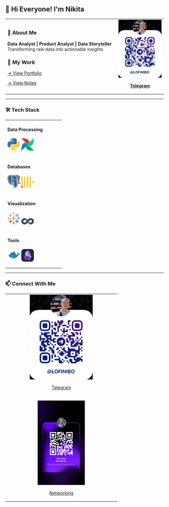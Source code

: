 ## 👋 Hi Everyone! I'm Nikita

<table>
  <tr>
    <td width="70%">

### 📌 About Me  
**Data Analyst | Product Analyst | Data Storyteller**  
Transforming raw data into actionable insights  

### 🚀 My Work  
[→ View Portfolio ](https://nikitaboyarkin.github.io/Personal_Projects.github.io/)  

[→ View Notes](https://nikitaboyarkin.github.io/digital_garden/)  

  </td>
    <td width="60%" align="center">
<a href="https://t.me/lofinibo" target="Telegram">
<img src="assets/telegrem_qr_code.JPG" width="200" alt="Telegram QR">  

**Telegram**

  </td>
  </tr>
</table>

---

### 🛠 Tech Stack
<table>
  <tr>
    <td width="70%">
    
#### Data Processing
<p>
  <img src="assets/python-icon.svg" width="40" title="Python" alt="Python">
  <img src="assets/apache-airflow.svg" width="40" title="Airflow" alt="Airflow">
</p>


<tr>
    <td width="70%">

#### Databases
<p>
  <img src="assets/postgresql-icon.svg" width="40" title="PostgreSQL" alt="PostgreSQL">
  <img src="assets/clickhouse.svg" width="40" title="ClickHouse" alt="ClickHouse">
</p>
</td>
<tr>
    <td width="70%">

#### Visualization
<p>
  <img src="assets/tableau-icon.svg" width="40" title="Tableau" alt="Tableau">
  <img src="assets/apache-superset-icon.svg" width="40" title="Superset" alt="Superset">
</p>
<tr>
    <td width="70%">


#### Tools
<p>
  <img src="assets/Docker Logo.svg" width="40" title="Docker" alt="Docker">
  <img src="assets/Obsidian Dark.svg" width="40" title="Obsidian" alt="Obsidian">
</p>
</td>

</tr>
</table>

---

### 📫 Connect With Me
<table>
  <tr>
    </td>
    <td width="60%" align="center">
<a href="https://t.me/lofinibo" target="Telegram">
<img src="assets/telegrem_qr_code.JPG" width="200" alt="Telegram QR">  

Telegram

  </td>

  </td>
  <tr>
    <td width="60%">
  <p align="center">
  <a href="https://set.ki/4eH9VSA" target="Networking">
  <img src="assets/сетка.JPG" width="150" alt="Other Network">
  
<p align="center"> Networking
</p>

</td>
